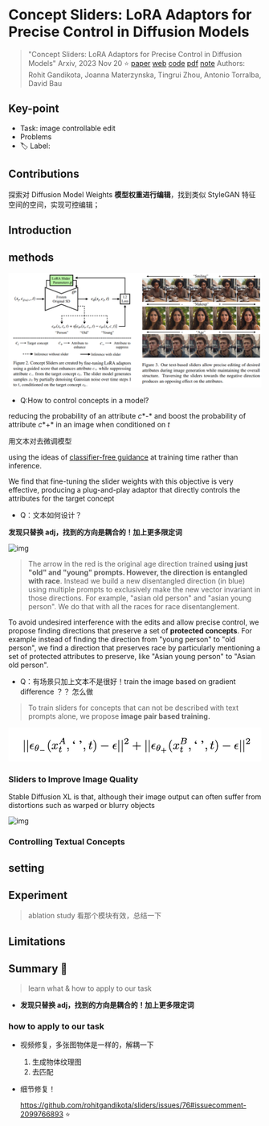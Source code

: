 # Concept Sliders: LoRA Adaptors for Precise Control in Diffusion Models

> "Concept Sliders: LoRA Adaptors for Precise Control in Diffusion Models" Arxiv, 2023 Nov 20 :star:
> [paper](http://arxiv.org/abs/2311.12092v2) [web](https://sliders.baulab.info/) [code](https://github.com/rohitgandikota/sliders) [pdf](./2023_11_Arxiv_Concept-Sliders--LoRA-Adaptors-for-Precise-Control-in-Diffusion-Models.pdf) [note](./2023_11_Arxiv_Concept-Sliders--LoRA-Adaptors-for-Precise-Control-in-Diffusion-Models_Note.md)
> Authors: Rohit Gandikota, Joanna Materzynska, Tingrui Zhou, Antonio Torralba, David Bau

## Key-point

- Task: image controllable edit
- Problems
- :label: Label:

## Contributions

探索对 Diffusion Model Weights **模型权重进行编辑**，找到类似 StyleGAN 特征空间的空间，实现可控编辑；



## Introduction

## methods



![ConceptSliders_framework](docs/2023_11_Arxiv_Concept-Sliders--LoRA-Adaptors-for-Precise-Control-in-Diffusion-Models_Note/ConceptSliders_framework.png)



- Q:How to control concepts in a model?

reducing the probability of an attribute *c**-* and boost the probability of attribute *c**+* in an image when conditioned on *t*

用文本对去微调模型

 using the ideas of [classifier-free guidance](https://arxiv.org/pdf/2207.12598.pdf) at training time rather than inference. 

We find that fine-tuning the slider weights with this objective is very effective, producing a plug-and-play adaptor that directly controls the attributes for the target concept



- Q：文本如何设计？

**发现只替换 adj，找到的方向是耦合的！加上更多限定词**

![img](https://sliders.baulab.info/images/paper/directions.png)

> The arrow in the red is the original age direction trained **using just "old" and "young" prompts. However, the direction is entangled with race**. Instead we build a new disentangled direction (in blue) using multiple prompts to exclusively make the new vector invariant in those directions. For example, "asian old person" and "asian young person". We do that with all the races for race disentanglement.

To avoid undesired interference with the edits and allow precise control, we propose finding directions that preserve a set of **protected concepts**. For example instead of finding the direction from "young person" to "old person", we find a direction that preserves race by particularly mentioning a set of protected attributes to preserve, like "Asian young person" to "Asian old person".





- Q：有场景只加上文本不是很好！train the image based on gradient difference ？？ 怎么做

> To train sliders for concepts that can not be described with text prompts alone, we propose **image pair based training.**

![image-20240801181222509](docs/2023_11_Arxiv_Concept-Sliders--LoRA-Adaptors-for-Precise-Control-in-Diffusion-Models_Note/image-20240801181222509.png)



### Sliders to Improve Image Quality

Stable Diffusion XL is that, although their image output can often suffer from distortions such as warped or blurry objects

![img](https://sliders.baulab.info/images/paper/repair_large.png)



### Controlling Textual Concepts





## setting

## Experiment

> ablation study 看那个模块有效，总结一下

## Limitations

## Summary :star2:

> learn what & how to apply to our task

- **发现只替换 adj，找到的方向是耦合的！加上更多限定词**



### how to apply to our task

- 视频修复，多张图物体是一样的，解耦一下
  1. 生成物体纹理图
  2. 去匹配



- 细节修复！

  https://github.com/rohitgandikota/sliders/issues/76#issuecomment-2099766893 :star:

